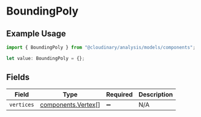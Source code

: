 # BoundingPoly

## Example Usage

```typescript
import { BoundingPoly } from "@cloudinary/analysis/models/components";

let value: BoundingPoly = {};
```

## Fields

| Field                                                    | Type                                                     | Required                                                 | Description                                              |
| -------------------------------------------------------- | -------------------------------------------------------- | -------------------------------------------------------- | -------------------------------------------------------- |
| `vertices`                                               | [components.Vertex](../../models/components/vertex.md)[] | :heavy_minus_sign:                                       | N/A                                                      |